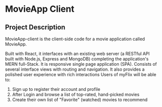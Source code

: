 # MovieApp Client
## Project Description
MovieApp-client is the client-side code for a movie application called MovieApp.

Built with React, it interfaces with an existing web server (a RESTful API built with Node.js, Express and MongoDB) completing the application's MERN full-Stack.
It is responsive single page application (SPA). Consists of several interface views with routing and navigation. It also provides a polished user experience with rich interactions
Users of myFlix will be able to:
1. Sign up to register their account and profile
2. After Login and browse a list of top-rated, hand-picked movies
3. Create their own list of "Favorite" (watched) movies to recommend
